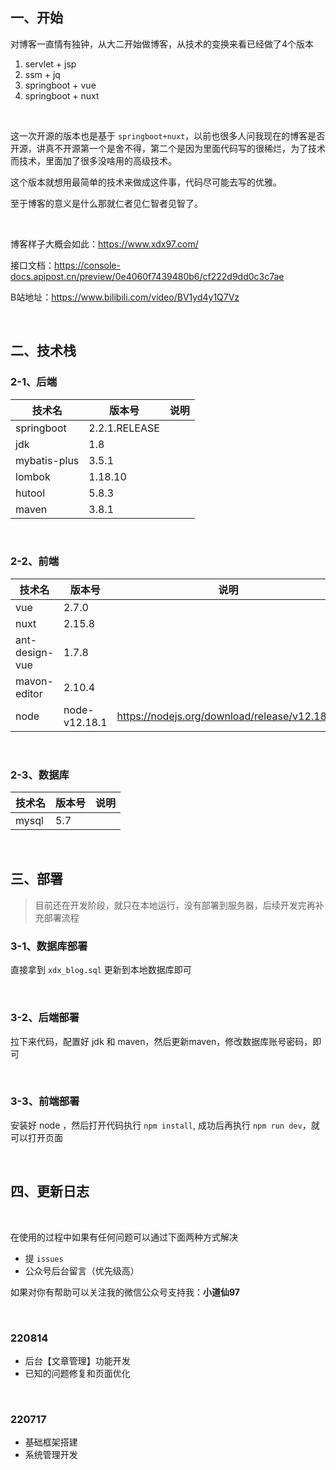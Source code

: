 ## 一、开始

对博客一直情有独钟，从大二开始做博客，从技术的变换来看已经做了4个版本

1. servlet + jsp
2. ssm + jq
3. springboot + vue
4. springboot + nuxt



<br/>

这一次开源的版本也是基于 `springboot+nuxt`，以前也很多人问我现在的博客是否开源，讲真不开源第一个是舍不得，第二个是因为里面代码写的很稀烂，为了技术而技术，里面加了很多没啥用的高级技术。

这个版本就想用最简单的技术来做成这件事，代码尽可能去写的优雅。

至于博客的意义是什么那就仁者见仁智者见智了。

<br/>

博客样子大概会如此：https://www.xdx97.com/

接口文档：https://console-docs.apipost.cn/preview/0e4060f7439480b6/cf222d9dd0c3c7ae

B站地址：https://www.bilibili.com/video/BV1yd4y1Q7Vz

<br/>

## 二、技术栈


### 2-1、后端

| 技术名 | 版本号 | 说明 | 
|--|--|--|
|springboot| 2.2.1.RELEASE | |
|jdk| 1.8 | |
|mybatis-plus|3.5.1 | |
|lombok| 1.18.10 | |
|hutool| 5.8.3 | |
|maven| 3.8.1 | |


<br/>

### 2-2、前端
| 技术名 | 版本号 | 说明 | 
|--|--|--|
|vue| 2.7.0 | |
|nuxt| 2.15.8 | |
|ant-design-vue| 1.7.8 | |
|mavon-editor| 2.10.4 | |
|node| node-v12.18.1 | https://nodejs.org/download/release/v12.18.1/ |





<br/>

### 2-3、数据库
| 技术名 | 版本号 | 说明 | 
|--|--|--|
|mysql| 5.7 | |



<br/>

## 三、部署

> 目前还在开发阶段，就只在本地运行，没有部署到服务器，后续开发完再补充部署流程

### 3-1、数据库部署

直接拿到 `xdx_blog.sql` 更新到本地数据库即可

<br/>

### 3-2、后端部署

拉下来代码，配置好 jdk 和 maven，然后更新maven，修改数据库账号密码，即可


<br/>

### 3-3、前端部署

安装好 node ，然后打开代码执行  `npm install`, 成功后再执行 `npm run dev`，就可以打开页面

<br/>


## 四、更新日志

<br/>

在使用的过程中如果有任何问题可以通过下面两种方式解决

- 提 `issues`
- 公众号后台留言（优先级高）


如果对你有帮助可以关注我的微信公众号支持我：**小道仙97** 


<br/>

### 220814

- 后台【文章管理】功能开发
- 已知的问题修复和页面优化

<br/>

### 220717

- 基础框架搭建
- 系统管理开发